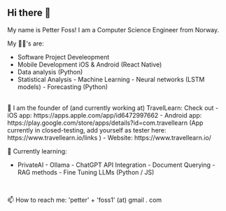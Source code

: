 ## Hi there 👋

My name is Petter Foss! I am a Computer Science Engineer from Norway. 

My 💪🏼's are: 
- Software Project Develeopment
- Mobile Development iOS & Android (React Native)
- Data analysis (Python)
- Statistical Analysis - Machine Learning - Neural networks (LSTM models) - Forecasting (Python)

<br />
 🔭 I am the founder of (and currently working at) TravelLearn: Check out
 - iOS app: https://apps.apple.com/app/id6472997662
 - Android app: https://play.google.com/store/apps/details?id=com.travellearn (App currently in closed-testing, add yourself as tester here: https://www.travellearn.io/links )
 - Website: https://www.travellearn.io/ 

<br />

🌱 Currently learning:
 - PrivateAI - Ollama - ChatGPT API Integration - Document Querying - RAG methods - Fine Tuning LLMs (Python / JS)
<br />

 📫 How to reach me: 'petter' + 'foss1' (at) gmail . com


<!--
**pefo0112/pefo0112** is a ✨ _special_ ✨ repository because its `README.md` (this file) appears on your GitHub profile.

 Here are some ideas to get you started:

- 🔭 I’m currently working on ...
- 🌱 I’m currently learning ...
- 👯 I’m looking to collaborate on ...
- 🤔 I’m looking for help with ...
- 💬 Ask me about ...
- 📫 How to reach me: ...
- 😄 Pronouns: ...
- ⚡ Fun fact: ...

-->
